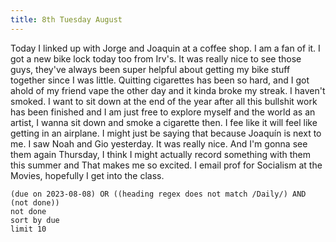 ```yaml
---
title: 8th Tuesday August
---
```

Today I linked up with Jorge and Joaquin at a coffee shop. I am a fan of it. I got a new bike lock today too from Irv's. It was really nice to see those guys, they've always been super helpful about getting my bike stuff together since I was little.
Quitting cigarettes has been so hard, and I got ahold of my friend vape the other day and it kinda broke my streak. I haven't smoked. I want to sit down at the end of the year after all this bullshit work has been finished and I am just free to explore myself and the world as an artist, I wanna sit down and smoke a cigarette then. I fee like it will feel like getting in an airplane. I might just be saying that because Joaquín is next to me.
I saw Noah and Gio yesterday. It was really nice. And I'm gonna see them again Thursday, I think I might actually record something with them this summer and That makes me so excited.
I email prof for Socialism at the Movies, hopefully I get into the class.
```tasks
(due on 2023-08-08) OR ((heading regex does not match /Daily/) AND (not done))
not done
sort by due
limit 10
```